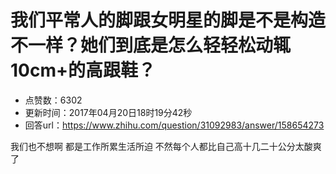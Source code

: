 # 我们平常人的脚跟女明星的脚是不是构造不一样？她们到底是怎么轻轻松动辄10cm+的高跟鞋？
- 点赞数：6302
- 更新时间：2017年04月20日18时19分42秒
- 回答url：https://www.zhihu.com/question/31092983/answer/158654273
<body>
 <p data-pid="fX7p7694">我们也不想啊 都是工作所累生活所迫 不然每个人都比自己高十几二十公分太酸爽了</p>
</body>